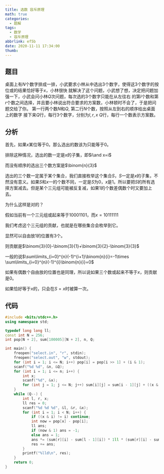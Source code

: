 ```yaml
---
title: 选数 容斥原理
math: true
categories:
  - 题解
tags:
  - 数学
  - 容斥原理
abbrlink: ef5b
date: 2020-11-11 17:34:00
thumb:
---
```



## 题目

桌面上有$N$个数字排成一排，小武要求小林从中选出$3$个数字，使得这$3$个数字的按位或的结果恰好等于$x$，小林很快 就解决了这个问题，小武想了想，决定把问题加强一下，小武会问小林$Q$次问题，每次选的$3$个数字只能在从左往右 的第$l$个数和第$r$个数之间选择，并且要小林说出符合要求的方案数，小林顿时不会了，于是把问题交给了你。 第一行两个数$N$和$Q$, 第二行$N$个数，按照从左到右的顺序给出桌面上的数字 接下来$Q$行，每行$3$个数字，分别为$l,r,x\ Q$行，每行一个数表示方案数。




## 分析

首先，如果$x$某位等于$0$。那么选出的数该为只能等于$0$。

排除这种情况，选出的数一定是$x$的子集，即$i\and x=i$

而没有顺序的选出三个数方案是$\binom{n}{3}$

选出的三个数一定属于某个集合，我们直接枚举这个集合$S$，$S$一定是$x$的子集，不然没有意义。如果$S$和$x$一的个数不同，一定是$S$为$0$，$x$是$1$。所以要把$S$的所有选择方案减去。但是某个三元组可能被反复减，如果$1$的个数差偶数个时又要加上去。

为什么这样是对的？

假如当前有一个三元组或起来等于$10001101$，而$x=10111111$

我们考虑这个三元组的贡献，也就是在哪些集合会枚举到它。

显然可以自由放$1$的位置有$3$个。

则贡献是$\binom{3}{0}-\binom{3}{1}+\binom{3}{2}-\binom{3}{3}$

一般的说$\sum\limits_{i=0}^{n}(-1)^{i+1}\binom{n}{i}=-1\times \sum\limits_{i=0}^{n}(-1)^{i}\binom{n}{i}=0$

如果有偶数个自由放的位置也是同理，所以说如果三个数或起来不等于$x$，则贡献是$0$。

如果恰好等于$x$的，只会在$S=x$时被算一次。



## 代码

```cpp
#include <bits/stdc++.h>
using namespace std;

typedef long long ll;
const int N = 256;
int pop[N + 2], sum[100005][N + 2], n, Q;

int main() {
	freopen("select.in", "r", stdin);
	freopen("select.out", "w", stdout);
    for (int i = 1; i <= N; i++) pop[i] = pop[i >> 1] + (i & 1);
    scanf("%d %d", &n, &Q);
    for (int i = 1; i <= n; i++) {
    	int x;
    	scanf("%d", &x);
    	for (int j = 1; j <= N; j++) sum[i][j] = sum[i - 1][j] + ((x & j) == x);
    }
    while (Q--) {
        int l, r, x;
        ll res = 0;
        scanf("%d %d %d", &l, &r, &x);
        for (int i = 1; i < N; i++) {
        	if ((x & i) != i) continue;
        	int now = pop[x] - pop[i];
        	ll ans;
        	if (now & 1) ans = -1;
        	else ans = 1;
        	ans *= (sum[r][i] - sum[l - 1][i]) * 1ll * (sum[r][i] - sum[l - 1][i] - 1) * 1ll * (sum[r][i] - sum[l - 1][i] - 2) / 6ll;
        	res += ans;
        }
        printf("%lld\n", res);
    }
    return 0;
}
```

